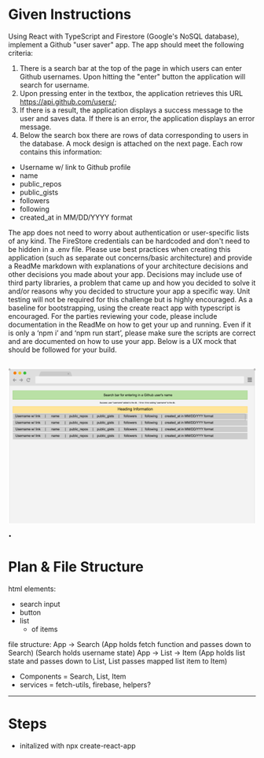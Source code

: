 # Given Instructions
Using React with TypeScript and Firestore (Google's NoSQL database), implement a Github "user saver" app. The app should meet the following criteria:


1. There is a search bar at the top of the page in which users can enter Github usernames. Upon hitting the "enter" button the application will search for username.
2. Upon pressing enter in the textbox, the application retrieves this URL https://api.github.com/users/<username>;
3. If there is a result, the application displays a success message to the user and saves data. If there is an error, the application displays an error message.
4. Below the search box there are rows of data corresponding to users in the database. A mock design is attached on the next page.
Each row contains this information:
  - Username w/ link to Github profile 
  - name
  - public_repos
  - public_gists
  - followers 
  - following
  - created_at in MM/DD/YYYY format


The app does not need to worry about authentication or user-specific lists of any kind. The FireStore credentials can be hardcoded and don't need to be hidden in a .env file. Please use best practices when creating this application (such as separate out concerns/basic architecture) and provide a ReadMe markdown with explanations of your architecture decisions and other decisions you made about your app. Decisions may include use of third party libraries, a problem that came up and how you decided to solve it and/or reasons why you decided to structure your app a specific way. Unit testing will not be required for this challenge but is highly encouraged. As a baseline for bootstrapping, using the create react app with typescript is encouraged. For the parties reviewing your code, please include documentation in the ReadMe on how to get your up and running. Even if it is only a ‘npm i’ and ‘npm run start’, please make sure the scripts are correct and are documented on how to use your app. Below is a UX mock that should be followed for your build.

![UX mock example](/public/example.png "example user saver app UX").
--------------------------------------
# Plan & File Structure

html elements: 
  - search input
  - button
  - list 
    - of items

file structure: 
    App -> Search 
      (App holds fetch function and passes down to Search)
        (Search holds username state)
    App -> List -> Item 
      (App holds list state and passes down to List, 
      List passes mapped list item to Item)

  - Components = Search, List, Item
  - services = fetch-utils, firebase, helpers?

--------------------------------------
# Steps
  - initalized with npx create-react-app